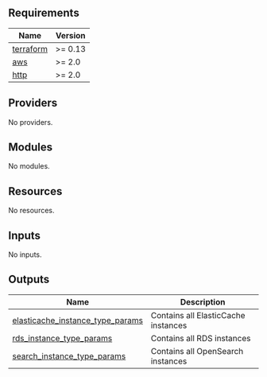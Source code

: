 <!-- markdownlint-disable -->
## Requirements

| Name | Version |
|------|---------|
| <a name="requirement_terraform"></a> [terraform](#requirement\_terraform) | >= 0.13 |
| <a name="requirement_aws"></a> [aws](#requirement\_aws) | >= 2.0 |
| <a name="requirement_http"></a> [http](#requirement\_http) | >= 2.0 |

## Providers

No providers.

## Modules

No modules.

## Resources

No resources.

## Inputs

No inputs.

## Outputs

| Name | Description |
|------|-------------|
| <a name="output_elasticache_instance_type_params"></a> [elasticache\_instance\_type\_params](#output\_elasticache\_instance\_type\_params) | Contains all ElasticCache instances |
| <a name="output_rds_instance_type_params"></a> [rds\_instance\_type\_params](#output\_rds\_instance\_type\_params) | Contains all RDS instances |
| <a name="output_search_instance_type_params"></a> [search\_instance\_type\_params](#output\_search\_instance\_type\_params) | Contains all OpenSearch instances |
<!-- markdownlint-restore -->
